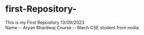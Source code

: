 # first-Repository-
This is my First  Repository  13/09/2023
<br>
Name :-  Aryan  Bhardwaj 
Course :-  Btech  CSE student 
from  nodia 

